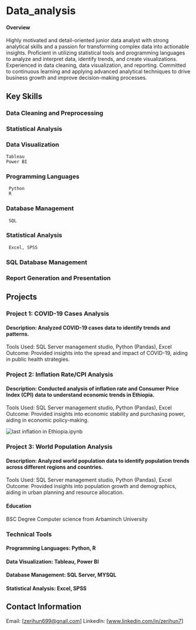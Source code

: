 # Data_analysis
#### Overview
Highly motivated and detail-oriented junior data analyst with strong analytical skills and a passion for transforming complex data into actionable insights. Proficient in utilizing statistical tools and programming languages to analyze and interpret data, identify trends, and create visualizations. Experienced in data cleaning, data visualization, and reporting. Committed to continuous learning and applying advanced analytical techniques to drive business growth and improve decision-making processes.

## Key Skills
 ### Data Cleaning and Preprocessing
 ### Statistical Analysis
 ### Data Visualization
    Tableau
    Power BI
 ### Programming Languages
     Python
     R
 ### Database Management
     SQL
 ### Statistical Analysis
     Excel, SPSS
 ### SQL Database Management
 ### Report Generation and Presentation
## Projects
### Project 1: COVID-19 Cases Analysis
#### Description: Analyzed COVID-19 cases data to identify trends and patterns.
Tools Used: SQL Server management studio, Python (Pandas), Excel
Outcome: Provided insights into the spread and impact of COVID-19, aiding in public health strategies.
### Project 2: Inflation Rate/CPI Analysis 
#### Description: Conducted analysis of inflation rate and Consumer Price Index (CPI) data to understand economic trends in Ethiopia.
Tools Used: SQL Server management studio, Python (Pandas), Excel
Outcome: Provided insights into economic stability and purchasing power, aiding in economic policy-making.

![last](https://github.com/Zerihun11/Data_analysis/assets/94690108/fa7dc0d8-1593-4a89-9074-1b41272248a0)
inflation in Ethiopia.ipynb
### Project 3: World Population Analysis
#### Description: Analyzed world population data to identify population trends across different regions and countries.
Tools Used: SQL Server management studio, Python (Pandas), Excel
Outcome: Provided insights into population growth and demographics, aiding in urban planning and resource allocation.
#### Education
  BSC Degree Computer science from Arbaminch University
### Technical Tools
  #### Programming Languages: Python, R
  #### Data Visualization: Tableau, Power BI
  #### Database Management: SQL Server, MYSQL 
  #### Statistical Analysis: Excel, SPSS
## Contact Information
Email: [zerihun699@gnail.com]
LinkedIn: [www.linkedin.com/in/zerihun7]
